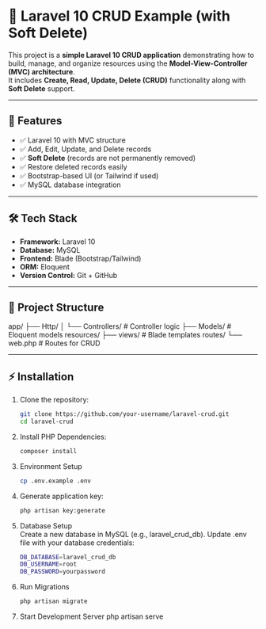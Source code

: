 # 🚀 Laravel 10 CRUD Example (with Soft Delete)

This project is a **simple Laravel 10 CRUD application** demonstrating how to build, manage, and organize resources using the **Model-View-Controller (MVC) architecture**.  
It includes **Create, Read, Update, Delete (CRUD)** functionality along with **Soft Delete** support.

---

## 📌 Features
- ✅ Laravel 10 with MVC structure  
- ✅ Add, Edit, Update, and Delete records  
- ✅ **Soft Delete** (records are not permanently removed)  
- ✅ Restore deleted records easily  
- ✅ Bootstrap-based UI (or Tailwind if used)  
- ✅ MySQL database integration  

---

## 🛠️ Tech Stack
- **Framework:** Laravel 10  
- **Database:** MySQL  
- **Frontend:** Blade (Bootstrap/Tailwind)  
- **ORM:** Eloquent  
- **Version Control:** Git + GitHub  

---

## 📂 Project Structure
app/
├── Http/
│ └── Controllers/ # Controller logic
├── Models/ # Eloquent models
resources/
├── views/ # Blade templates
routes/
└── web.php # Routes for CRUD


---

## ⚡ Installation

1.  Clone the repository:
    ```bash
    git clone https://github.com/your-username/laravel-crud.git
    cd laravel-crud
2.  Install PHP Dependencies:
    ```bash
    composer install
3.  Environment Setup
    ```bash
    cp .env.example .env
4.  Generate application key:
    ```bash
    php artisan key:generate
5.  Database Setup  
    Create a new database in MySQL (e.g., laravel_crud_db).
    Update .env file with your database credentials:
    ```bash
    DB_DATABASE=laravel_crud_db
    DB_USERNAME=root
    DB_PASSWORD=yourpassword
6.  Run Migrations
    ```bash
    php artisan migrate
7.  Start Development Server
    php artisan serve
